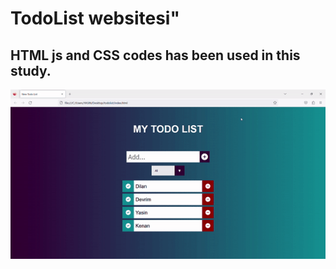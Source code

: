 <h1> TodoList websitesi"

<h2> HTML js and CSS codes has been used in this study.</h2>

![](ana.gif)

